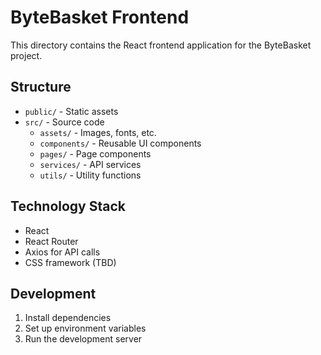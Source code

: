 # ByteBasket Frontend

This directory contains the React frontend application for the ByteBasket project.

## Structure

- `public/` - Static assets
- `src/` - Source code
  - `assets/` - Images, fonts, etc.
  - `components/` - Reusable UI components
  - `pages/` - Page components
  - `services/` - API services
  - `utils/` - Utility functions

## Technology Stack

- React
- React Router
- Axios for API calls
- CSS framework (TBD)

## Development

1. Install dependencies
2. Set up environment variables
3. Run the development server